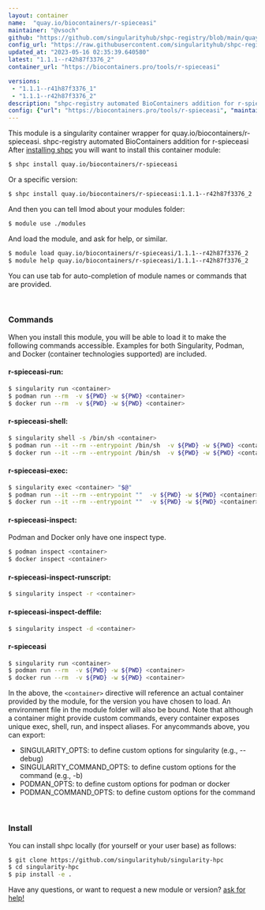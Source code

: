 ```yaml
---
layout: container
name:  "quay.io/biocontainers/r-spieceasi"
maintainer: "@vsoch"
github: "https://github.com/singularityhub/shpc-registry/blob/main/quay.io/biocontainers/r-spieceasi/container.yaml"
config_url: "https://raw.githubusercontent.com/singularityhub/shpc-registry/main/quay.io/biocontainers/r-spieceasi/container.yaml"
updated_at: "2023-05-16 02:35:39.640580"
latest: "1.1.1--r42h87f3376_2"
container_url: "https://biocontainers.pro/tools/r-spieceasi"

versions:
 - "1.1.1--r41h87f3376_1"
 - "1.1.1--r42h87f3376_2"
description: "shpc-registry automated BioContainers addition for r-spieceasi"
config: {"url": "https://biocontainers.pro/tools/r-spieceasi", "maintainer": "@vsoch", "description": "shpc-registry automated BioContainers addition for r-spieceasi", "latest": {"1.1.1--r42h87f3376_2": "sha256:739dba8b0f9a8ff6fa1d27c29cf92d50bd2890ebba26515cf3fcb65de1aea346"}, "tags": {"1.1.1--r41h87f3376_1": "sha256:daae54f3a91d74b9444a97b0772ba11ca12dc2b477e6fa299b8f2d08b8ef7861", "1.1.1--r42h87f3376_2": "sha256:739dba8b0f9a8ff6fa1d27c29cf92d50bd2890ebba26515cf3fcb65de1aea346"}, "docker": "quay.io/biocontainers/r-spieceasi"}
---
```


This module is a singularity container wrapper for quay.io/biocontainers/r-spieceasi.
shpc-registry automated BioContainers addition for r-spieceasi
After [installing shpc](#install) you will want to install this container module:


```bash
$ shpc install quay.io/biocontainers/r-spieceasi
```

Or a specific version:

```bash
$ shpc install quay.io/biocontainers/r-spieceasi:1.1.1--r42h87f3376_2
```

And then you can tell lmod about your modules folder:

```bash
$ module use ./modules
```

And load the module, and ask for help, or similar.

```bash
$ module load quay.io/biocontainers/r-spieceasi/1.1.1--r42h87f3376_2
$ module help quay.io/biocontainers/r-spieceasi/1.1.1--r42h87f3376_2
```

You can use tab for auto-completion of module names or commands that are provided.

<br>

### Commands

When you install this module, you will be able to load it to make the following commands accessible.
Examples for both Singularity, Podman, and Docker (container technologies supported) are included.

#### r-spieceasi-run:

```bash
$ singularity run <container>
$ podman run --rm  -v ${PWD} -w ${PWD} <container>
$ docker run --rm  -v ${PWD} -w ${PWD} <container>
```

#### r-spieceasi-shell:

```bash
$ singularity shell -s /bin/sh <container>
$ podman run --it --rm --entrypoint /bin/sh  -v ${PWD} -w ${PWD} <container>
$ docker run --it --rm --entrypoint /bin/sh  -v ${PWD} -w ${PWD} <container>
```

#### r-spieceasi-exec:

```bash
$ singularity exec <container> "$@"
$ podman run --it --rm --entrypoint ""  -v ${PWD} -w ${PWD} <container> "$@"
$ docker run --it --rm --entrypoint ""  -v ${PWD} -w ${PWD} <container> "$@"
```

#### r-spieceasi-inspect:

Podman and Docker only have one inspect type.

```bash
$ podman inspect <container>
$ docker inspect <container>
```

#### r-spieceasi-inspect-runscript:

```bash
$ singularity inspect -r <container>
```

#### r-spieceasi-inspect-deffile:

```bash
$ singularity inspect -d <container>
```



#### r-spieceasi

```bash
$ singularity run <container>
$ podman run --rm  -v ${PWD} -w ${PWD} <container>
$ docker run --rm  -v ${PWD} -w ${PWD} <container>
```


In the above, the `<container>` directive will reference an actual container provided
by the module, for the version you have chosen to load. An environment file in the
module folder will also be bound. Note that although a container
might provide custom commands, every container exposes unique exec, shell, run, and
inspect aliases. For anycommands above, you can export:

 - SINGULARITY_OPTS: to define custom options for singularity (e.g., --debug)
 - SINGULARITY_COMMAND_OPTS: to define custom options for the command (e.g., -b)
 - PODMAN_OPTS: to define custom options for podman or docker
 - PODMAN_COMMAND_OPTS: to define custom options for the command

<br>

### Install

You can install shpc locally (for yourself or your user base) as follows:

```bash
$ git clone https://github.com/singularityhub/singularity-hpc
$ cd singularity-hpc
$ pip install -e .
```

Have any questions, or want to request a new module or version? [ask for help!](https://github.com/singularityhub/singularity-hpc/issues)